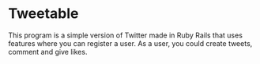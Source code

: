 # Tweetable

This program is a simple version of Twitter made in Ruby Rails that uses features where you can register a user. As a user, you could create tweets, comment and give likes.
